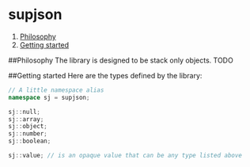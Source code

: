 supjson
=========

1. [Philosophy](#philosophy)
2. [Getting started](#getting-started)

##<a id="philosophy"></a>Philosophy
The library is designed to be stack only objects. TODO


##<a id="getting-started"></a>Getting started
Here are the types defined by the library:
```cpp
// A little namespace alias
namespace sj = supjson;

sj::null;
sj::array;
sj::object;
sj::number;
sj::boolean;

sj::value; // is an opaque value that can be any type listed above
```
